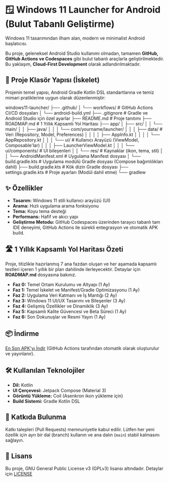 # 🪟 Windows 11 Launcher for Android (Bulut Tabanlı Geliştirme)

Windows 11 tasarımından ilham alan, modern ve minimalist Android başlatıcısı.

Bu proje, geleneksel Android Studio kullanımı olmadan, tamamen **GitHub, GitHub Actions ve Codespaces** gibi bulut tabanlı araçlarla geliştirilmektedir. Bu yaklaşım, **Cloud-First Development** olarak adlandırılmaktadır.

## 📁 Proje Klasör Yapısı (İskelet)

Projenin temel yapısı, Android Gradle Kotlin DSL standartlarına ve temiz mimari pratiklerine uygun olarak düzenlenmiştir:

windows11-launcher/
├── .github/
│   └── workflows/      # GitHub Actions CI/CD dosyaları
│       └── android-build.yml
├── .gitignore          # Gradle ve Android Studio için özel ayarlar
├── README.md           # Proje tanıtımı
├── ROADMAP.md          # 1 Yıllık Kapsamlı Yol Haritası
├── app/
│   ├── src/
│   │   └── main/
│   │       ├── java/
│   │       │   └── com/yourname/launcher/
│   │       │       ├── data/         # Veri (Repository, Model, Preferences)
│   │       │       │   ├── AppInfo.kt
│   │       │       │   └── AppRepository.kt
│   │       │       └── ui/           # Kullanıcı Arayüzü (ViewModel, Composable'lar)
│   │       │           ├── LauncherViewModel.kt
│   │       │           └── ui/components/ # UI bileşenleri
│   │       └── res/      # Kaynaklar (ikon, tema, stil)
│   │       └── AndroidManifest.xml # Uygulama Manifest dosyası
│   └── build.gradle.kts  # Uygulama modülü Gradle dosyası (Compose bağımlılıkları dahil)
├── build.gradle.kts    # Kök dizin Gradle dosyası
├── settings.gradle.kts # Proje ayarları (Modül dahil etme)
└── gradlew


## ✨ Özellikler
* **Tasarım:** Windows 11 stili kullanıcı arayüzü (UI)
* **Arama:** Hızlı uygulama arama fonksiyonu
* **Tema:** Koyu tema desteği
* **Performans:** Hafif ve akıcı yapı
* **Geliştirme Metodu:** GitHub Codespaces üzerinden tarayıcı tabanlı tam IDE deneyimi, GitHub Actions ile sürekli entegrasyon ve otomatik APK build.

## 🛣️ 1 Yıllık Kapsamlı Yol Haritası Özeti
Proje, titizlikle hazırlanmış 7 ana fazdan oluşan ve her aşamada kapsamlı testleri içeren 1 yıllık bir plan dahilinde ilerleyecektir. Detaylar için **ROADMAP.md** dosyasına bakınız.

* **Faz 0:** Temel Ortam Kurulumu ve Altyapı (1 Ay)
* **Faz 1:** Temel İskelet ve Manifest/Gradle Optimizasyonu (1 Ay)
* **Faz 2:** Uygulama Veri Katmanı ve İş Mantığı (2 Ay)
* **Faz 3:** Windows 11 UI/UX Tasarımı ve Bileşenler (3 Ay)
* **Faz 4:** Gelişmiş Özellikler ve Dinamiklik (3 Ay)
* **Faz 5:** Kapsamlı Kalite Güvencesi ve Beta Süreci (1 Ay)
* **Faz 6:** Son Dokunuşlar ve Resmi Yayın (1 Ay)

## 📦 İndirme
[En Son APK'yı İndir](https://github.com/username/windows11-launcher/releases/latest) (GitHub Actions tarafından otomatik olarak oluşturulur ve yayınlanır).

## 🛠️ Kullanılan Teknolojiler
* **Dil:** Kotlin
* **UI Çerçevesi:** Jetpack Compose (Material 3)
* **Görüntü Yükleme:** Coil (Asenkron ikon yükleme için)
* **Build Sistemi:** Gradle Kotlin DSL

## 🤝 Katkıda Bulunma
Katkı talepleri (Pull Requests) memnuniyetle kabul edilir. Lütfen her yeni özellik için ayrı bir dal (branch) kullanın ve ana dalın (`main`) stabil kalmasını sağlayın.

## 📄 Lisans
Bu proje, GNU General Public License v3 (GPLv3) lisansı altındadır. Detaylar için [LICENSE](LICENSE)
